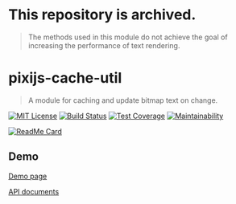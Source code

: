 # This repository is archived.

>The methods used in this module do not achieve the goal of increasing the performance of text rendering.

# pixijs-cache-util

> A module for caching and update bitmap text on change.

[![MIT License](http://img.shields.io/badge/license-MIT-blue.svg?style=flat)](LICENSE)
[![Build Status](https://travis-ci.com/MasatoMakino/pixijs-cache-util.svg?branch=master)](https://travis-ci.com/MasatoMakino/pixijs-cache-util)
[![Test Coverage](https://api.codeclimate.com/v1/badges/85d47e9cb8aacb48c898/test_coverage)](https://codeclimate.com/github/MasatoMakino/pixijs-cache-util/test_coverage)
[![Maintainability](https://api.codeclimate.com/v1/badges/85d47e9cb8aacb48c898/maintainability)](https://codeclimate.com/github/MasatoMakino/pixijs-cache-util/maintainability)

[![ReadMe Card](https://github-readme-stats.vercel.app/api/pin/?username=MasatoMakino&repo=pixijs-cache-util)](https://github.com/MasatoMakino/pixijs-cache-util)

## Demo

[Demo page](https://masatomakino.github.io/pixijs-cache-util/demo/)

[API documents](https://masatomakino.github.io/pixijs-cache-util/api/)
